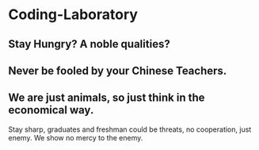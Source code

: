 # Coding-Laboratory

## Stay Hungry? A noble qualities? 
## Never be fooled by your Chinese Teachers.
## We are just animals, so just think in the economical way.

Stay sharp, graduates and freshman could be threats, no cooperation, just enemy. We show no mercy to the enemy.

